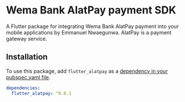 # Wema Bank AlatPay payment SDK

A Flutter package for integrating Wema Bank AlatPay payment into your mobile applications by Emmanuel Nwaegunwa. AlatPay is a payment gateway service.

## Installation

To use this package, add `flutter_alatpay` as a [dependency in your pubspec.yaml file](https://flutter.io/platform-plugins/).

```yaml
dependencies:
  flutter_alatpay: ^0.0.1
```
